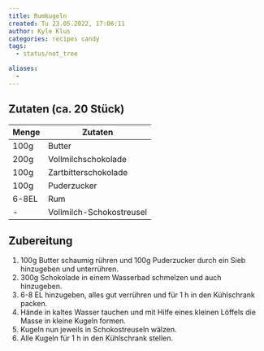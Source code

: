 ```yaml
---
title: Rumkugeln
created: Tu 23.05.2022, 17:06:11
author: Kyle Klus
categories: recipes candy
tags:
  - status/not_tree

aliases:
  - 
---
```


## Zutaten (ca. 20 Stück)

| Menge            | Zutaten                  |
| ---------------- | ------------------------ |
| 100g             | Butter                   |
| 200g             | Vollmilchschokolade      |
| 100g             | Zartbitterschokolade     |
| 100g             | Puderzucker              |
| 6-8EL            | Rum                      |
| -                | Vollmilch-Schokostreusel |

## Zubereitung

1. 100g Butter schaumig rühren und 100g Puderzucker durch ein Sieb hinzugeben und unterrühren.
2. 300g Schokolade in einem Wasserbad schmelzen und auch hinzugeben.
3. 6-8 EL hinzugeben, alles gut verrühren und für 1 h in den Kühlschrank packen.
4. Hände in kaltes Wasser tauchen und mit Hilfe eines kleinen Löffels die Masse in kleine Kugeln formen.
5. Kugeln nun jeweils in Schokostreuseln wälzen.
6. Alle Kugeln für 1 h in den Kühlschrank stellen.

